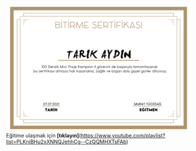 ![sertifika](./sertifika.jpg)
Eğitime ulaşmak için **[tıklayın]**(https://www.youtube.com/playlist?list=PLKnjBHu2xXNNQJehhCg--CzQQMHXTsFAb)

